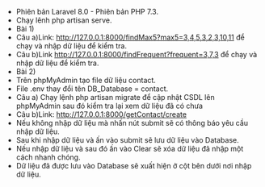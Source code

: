 - Phiên bản Laravel 8.0 - Phiên bản PHP 7.3.
- Chạy lênh php artisan serve.
- Bài 1)
- Câu a)Link: http://127.0.0.1:8000/findMax5?max5=3,4,5,3,2,3,10,11 để chạy và nhập dữ liệu để kiểm tra.
- Câu b)Link http://127.0.0.1:8000/findFrequent?frequent=3,7,3 để chạy và nhập dữ liệu để kiểm tra.
- Bài 2)
- Trên phpMyAdmin tạo file dữ liệu contact.
- File .env thay đổi tên DB_Database = contact.
- Câu a) Chạy lệnh php artisan migrate để cập nhật CSDL lên phpMyAdmin sau đó kiểm tra lại xem dữ liệu đã có chưa
- Câu b)Link: http://127.0.0.1:8000/getContact/create
- Nếu không nhập dữ liệu mà nhấn nút submit sẽ có thông báo yêu cầu nhập dữ liệu.
- Sau khi nhập dữ liệu và ấn vào submit sẽ lưu dữ liệu vào Database.
- Nếu nhập dữ liệu và sau đó ấn vào Clear sẽ xóa dữ liệu đã nhập một cách nhanh chóng.
- Dữ liệu đã được lưu vào Database sẽ xuất hiện ở cột bên dưới nơi nhập dữ liệu.

